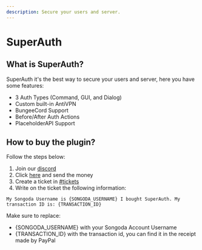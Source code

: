 ```yaml
---
description: Secure your users and server.
---
```


# SuperAuth

## What is SuperAuth?

SuperAuth it's the best way to secure your users and server, here you have some features:

* 3 Auth Types \(Command, GUI, and Dialog\)
* Custom built-in AntiVPN
* BungeeCord Support
* Before/After Auth Actions
* PlaceholderAPI Support

## How to buy the plugin?

Follow the steps below:

1. Join our [discord](https://go.theprogramsrc.xyz/discord)
2. Click [here](https://www.paypal.com/myaccount/transfer/buy/external/ppme?profile=theprgrmsrc&currencyCode=EUR&amount=5) and send the money
3. Create a ticket in [\#tickets](https://discord.com/channels/722162545305190543/734960339204177940)
4. Write on the ticket the following information:

`My Songoda Username is {SONGODA_USERNAME} I bought SuperAuth. My transaction ID is: {TRANSACTION_ID}`

Make sure to replace:

* {SONGODA\_USERNAME} with your Songoda Account Username
* {TRANSACTION\_ID} with the transaction id, you can find it in the receipt made by PayPal

